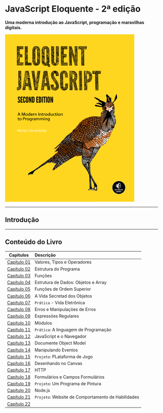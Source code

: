# JavaScript Eloquente - 2ª edição

**Uma moderna introdução ao JavaScript, programação e maravilhas digitais.**

![JavaScript Eloquente](./.github/eloq-js.png)

---

## Introdução

---

## Conteúdo do Livro

|        Capitulos        | Descrição                                          |
| :---------------------: | :------------------------------------------------- |
| [Capítulo 01](./cap01/) | Valores, Tipos e Operadores                        |
| [Capítulo 02](./cap02/) | Estrutura do Programa                              |
| [Capítulo 03](/cap03/)  | Funções                                            |
| [Capítulo 04](./cap04/) | Estrutura de Dados: Objetos e Array                |
| [Capítulo 05](./cap05/) | Funções de Ordem Superior                          |
| [Capítulo 06](./cap06/) | A Vida Secretad dos Objetos                        |
| [Capítulo 07](./cap07/) | `Prática` - Vida Eletrônica                        |
| [Capítulo 08](./cap08/) | Erros e Manipulações de Erros                      |
| [Capítulo 09](./cap09/) | Expressões Regulares                               |
|     [Capítulo 10]()     | Módulos                                            |
|     [Capítulo 11]()     | `Prática`: A linguagem de Programação              |
|     [Capítulo 12]()     | JavaScript e o Navegador                           |
|     [Capítulo 13]()     | Documente Object Model                             |
|     [Capítulo 14]()     | Manipulando Eventos                                |
|     [Capítulo 15]()     | `Projeto`: PLataforma de Jogo                      |
|     [Capítulo 16]()     | Desenhando no Canvas                               |
|     [Capítulo 17]()     | HTTP                                               |
|     [Capítulo 18]()     | Formulários e Campos Formulários                   |
|     [Capítulo 19]()     | `Projeto`: Um Programa de Pintura                  |
|     [Capítulo 20]()     | Node.js                                            |
|     [Capítulo 21]()     | `Projeto`: Website de Comportamento de Habilidades |
|     [Capítulo 22]()     |                                                    |
